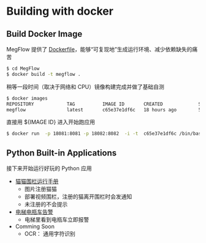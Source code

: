 # Building with docker

## Build Docker Image

MegFlow 提供了 [Dockerfile](../Dockerfile)，能够“可复现地”生成运行环境、减少依赖缺失的痛苦

```bash
$ cd MegFlow
$ docker build -t megflow .
```
稍等一段时间（取决于网络和 CPU）镜像构建完成并做了基础自测
```bash
$ docker images
REPOSITORY            TAG          IMAGE ID       CREATED             SIZE
megflow               latest       c65e37e1df6c   18 hours ago        5.05GB
```
直接用 ${IMAGE ID} 进入开始跑应用
```bash
$ docker run  -p 18081:8081 -p 18082:8082  -i -t  c65e37e1df6c /bin/bash
```

## Python Built-in Applications

接下来开始运行好玩的 Python 应用

*  [猫猫围栏运行手册](../flow-python/examples/cat_finder/README.md)
   *  图片注册猫猫
   *  部署视频围栏，注册的猫离开围栏时会发通知
   *  未注册的不会提示
*  [电梯电瓶车告警](../flow-python/examples/electric_bicycle/README.md)
   *  电梯里看到电瓶车立即报警
*  Comming Soon
   *  OCR： 通用字符识别
